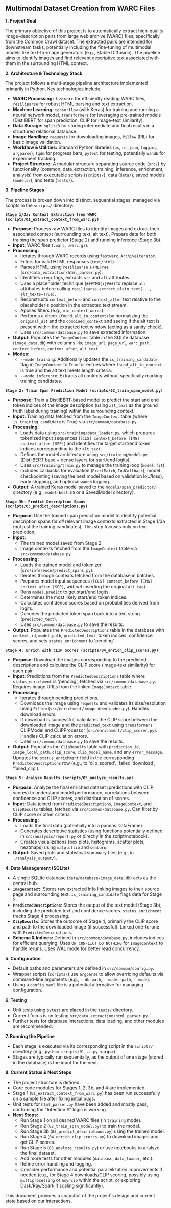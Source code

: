 ## Multimodal Dataset Creation from WARC Files

**1. Project Goal**

The primary objective of this project is to automatically extract high-quality image-description pairs from large web archive (WARC) files, specifically from the Common Crawl dataset. The extracted pairs are intended for downstream tasks, potentially including the fine-tuning of multimodal models like text-to-image generators (e.g., Stable Diffusion). The pipeline aims to identify images and find relevant descriptive text associated with them in the surrounding HTML context.

**2. Architecture & Technology Stack**

The project follows a multi-stage pipeline architecture implemented primarily in Python. Key technologies include:

* **WARC Processing:** `fastwarc` for efficiently reading WARC files, `resiliparse` for robust HTML parsing and text extraction.
* **Machine Learning:** `tensorflow` (with Keras) for training and running a neural network model, `transformers` for leveraging pre-trained models (DistilBERT for span prediction, CLIP for image-text similarity).
* **Data Storage:** `sqlite3` for storing intermediate and final results in a structured relational database.
* **Image Handling:** `requests` for downloading images, `Pillow` (PIL) for basic image validation.
* **Workflow & Utilities:** Standard Python libraries (`os`, `re`, `json`, `logging`, `argparse`), `tqdm` for progress bars, `pytest` for testing, potentially `wandb` for experiment tracking.
* **Project Structure:** A modular structure separating source code (`src/`) by functionality (common, data_extraction, training, inference, enrichment, analysis) from executable scripts (`scripts/`), data (`data/`), saved models (`models/`), and tests (`tests/`).

**3. Pipeline Stages**

The process is broken down into distinct, sequential stages, managed via scripts in the `scripts/` directory:

**`Stage 1/3a: Context Extraction from WARC (scripts/01_extract_context_from_warc.py)`**

* **Purpose:** Process raw WARC files to identify images and extract their associated context (surrounding text, alt text). Prepare data for both training the span predictor (Stage 2) and running inference (Stage 3b).
* **Input:** WARC files (`.warc`, `.warc.gz`).
* **Processing:**
    * Iterates through WARC records using `fastwarc.ArchiveIterator`.
    * Filters for valid HTML responses (`text/html`).
    * Parses HTML using `resiliparse.HTMLTree` (`src/data_extraction/html_parser.py`).
    * Identifies `<img>` tags, extracts `src` and `alt` attributes.
    * Uses a placeholder technique (`###IMG{i}###`) to replace `alt` attributes before calling `resiliparse.extract_plain_text(..., alt_texts=True)`.
    * Reconstructs `context_before` and `context_after` text relative to the placeholder's position in the extracted text stream.
    * Applies filters (e.g., `min_context_words`).
    * Performs a check (`found_alt_in_context`) by normalizing the `original_alt` and the `combined_context` and seeing if the alt text is present within the extracted text window (acting as a sanity check).
    * Uses `src/common/database.py` to save extracted information.
* **Output:** Populates the `ImageContext` table in the SQLite database (`image_data.db`) with columns like `image_url`, `page_url`, `warc_path`, `context_before`, `context_after`, `alt_text`.
* **Modes:**
    * `--mode training`: Additionally updates the `is_training_candidate` flag in `ImageContext` to `True` for entries where `found_alt_in_context` is true and the alt text meets length criteria.
    * `--mode inference`: Extracts all contexts without specifically marking training candidates.

**`Stage 2: Train Span Prediction Model (scripts/02_train_span_model.py)`**

* **Purpose:** Train a DistilBERT-based model to predict the start and end token indices of the image description (using `alt_text` as the ground truth label during training) within the surrounding context.
* **Input:** Training data fetched from the `ImageContext` table (where `is_training_candidate` is `True`) via `src/common/database.py`.
* **Processing:**
    * Loads data using `src/training/data_loader.py`, which prepares tokenized input sequences (`[CLS] context_before [IMG] context_after [SEP]`) and identifies the target start/end token indices corresponding to the `alt_text`.
    * Defines the model architecture using `src/training/model.py` (DistilBERT base + dense layers for start/end logits).
    * Uses `src/training/train.py` to manage the training loop (`model.fit`).
    * Includes callbacks for evaluation (`ExactMatch`, `IoUCallback`), model checkpointing (saving the best model based on validation IoU/loss), early stopping, and optional `wandb` logging.
* **Output:** A trained Keras model saved to the `models/span_predictor/` directory (e.g., `model-best.h5` or a SavedModel directory).

**`Stage 3b: Predict Description Spans (scripts/03_predict_descriptions.py)`**

* **Purpose:** Use the trained span prediction model to identify potential description spans for *all* relevant image contexts extracted in Stage 1/3a (not just the training candidates). This step focuses only on text prediction.
* **Input:**
    * The trained model saved from Stage 2.
    * Image contexts fetched from the `ImageContext` table via `src/common/database.py`.
* **Processing:**
    * Loads the trained model and tokenizer (`src/inference/predict_spans.py`).
    * Iterates through contexts fetched from the database in batches.
    * Prepares model input sequences (`[CLS] context_before [IMG] context_after [SEP]`, *without* inserting the original `alt_tag`).
    * Runs `model.predict` to get start/end logits.
    * Determines the most likely start/end token indices.
    * Calculates confidence scores based on probabilities derived from logits.
    * Decodes the predicted token span back into a text string (`predicted_text`).
    * Uses `src/common/database.py` to save the results.
* **Output:** Populates the `PredictedDescriptions` table in the database with `context_id`, `model_path`, `predicted_text`, token indices, confidence scores, and sets `status_enrichment` to 'pending'.

**`Stage 4: Enrich with CLIP Scores (scripts/04_enrich_clip_scores.py)`**

* **Purpose:** Download the images corresponding to the predicted descriptions and calculate the CLIP score (image-text similarity) for each pair.
* **Input:** Predictions from the `PredictedDescriptions` table where `status_enrichment` is 'pending', fetched via `src/common/database.py`. Requires image URLs from the linked `ImageContext` table.
* **Processing:**
    * Iterates through pending predictions.
    * Downloads the image using `requests` and validates its size/resolution using `Pillow` (`src/enrichment/image_downloader.py`). Handles download errors.
    * If download is successful, calculates the CLIP score between the downloaded image and the `predicted_text` using `transformers` CLIPModel and CLIPProcessor (`src/enrichment/clip_scorer.py`). Handles CLIP calculation errors.
    * Uses `src/common/database.py` to save the results.
* **Output:** Populates the `ClipResults` table with `prediction_id`, `image_local_path`, `clip_score`, `clip_model_name`, and any `error_message`. Updates the `status_enrichment` field in the corresponding `PredictedDescriptions` row (e.g., to 'clip_scored', 'failed_download', 'failed_clip').

**`Stage 5: Analyze Results (scripts/05_analyze_results.py)`**

* **Purpose:** Analyze the final enriched dataset (predictions with CLIP scores) to understand model performance, correlations between confidence and CLIP scores, and distribution of scores.
* **Input:** Data joined from `PredictedDescriptions`, `ImageContext`, and `ClipResults` tables, fetched via `src/common/database.py`. Can filter by CLIP score or other criteria.
* **Processing:**
    * Loads the final data (potentially into a pandas DataFrame).
    * Generates descriptive statistics (using functions potentially defined in `src/analysis/report.py` or directly in the script/notebook).
    * Creates visualizations (box plots, histograms, scatter plots, heatmaps) using `matplotlib` and `seaborn`.
* **Output:** Saved plots and statistical summary files (e.g., in `./analysis_output/`).

**4. Data Management (SQLite)**

* A single SQLite database (`data/database/image_data.db`) acts as the central hub.
* **`ImageContext`**: Stores raw extracted info linking images to their source page and surrounding text. `is_training_candidate` flags data for Stage 2.
* **`PredictedDescriptions`**: Stores the output of the text model (Stage 3b), including the predicted text and confidence scores. `status_enrichment` tracks Stage 4 processing.
* **`ClipResults`**: Stores the outcome of Stage 4, primarily the CLIP score and path to the downloaded image (if successful). Linked one-to-one with `PredictedDescriptions`.
* **Schema & Indices:** Defined in `src/common/database.py`, includes indices for efficient querying. Uses `ON CONFLICT DO NOTHING` for `ImageContext` to handle reruns. Uses WAL mode for better read concurrency.

**5. Configuration**

* Default paths and parameters are defined in `src/common/config.py`.
* Wrapper scripts (`scripts/`) use `argparse` to allow overriding defaults via command-line arguments (e.g., `--db-path`, `--model-path`, `--mode`).
* Using a `config.yaml` file is a potential alternative for managing configuration.

**6. Testing**

* Unit tests using `pytest` are placed in the `tests/` directory.
* Current focus is on testing `src/data_extraction/html_parser.py`.
* Further tests for database interactions, data loading, and other modules are recommended.

**7. Running the Pipeline**

* Each stage is executed via its corresponding script in the `scripts/` directory (e.g., `python scripts/01_...py <args>`).
* Stages are typically run sequentially, as the output of one stage (stored in the database) is the input for the next.

**8. Current Status & Next Steps**

* The project structure is defined.
* Core code modules for Stages 1, 2, 3b, and 4 are implemented.
* Stage 1 (`01_extract_context_from_warc.py`) has been run successfully on a sample file after fixing initial bugs.
* Unit tests for `html_parser.py` have been added and mostly pass, confirming the "Intention A" logic is working.
* **Next Steps:**
    * Run Stage 1 on all desired WARC files (in `training` mode).
    * Run Stage 2 (`02_train_span_model.py`) to train the model.
    * Run Stage 3b (`03_predict_descriptions.py`) using the trained model.
    * Run Stage 4 (`04_enrich_clip_scores.py`) to download images and get CLIP scores.
    * Run Stage 5 (`05_analyze_results.py`) or use notebooks to analyze the final dataset.
    * Add more tests for other modules (`database`, `data_loader`, etc.).
    * Refine error handling and logging.
    * Consider performance and potential parallelization improvements if needed (e.g., for Stage 4 downloads/CLIP scoring, possibly using `multiprocessing` or `asyncio` within the script, or exploring Dask/Ray/Spark if scaling significantly).

This document provides a snapshot of the project's design and current state based on our interactions.

